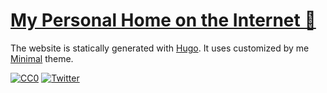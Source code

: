 # [My Personal Home on the Internet 🏡](https://www.nikitavoloboev.xyz/)

The website is statically generated with [Hugo](https://github.com/gohugoio/hugo). It uses customized by me [Minimal](https://github.com/calintat/minimal) theme.

[![CC0](https://img.shields.io/badge/license-CC0-0a0a0a.svg?style=flat&colorA=0a0a0a)](https://creativecommons.org/publicdomain/zero/1.0/) [![Twitter](http://bit.ly/nikitatweet)](https://twitter.com/nikitavoloboev)
